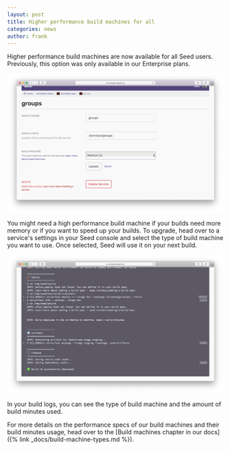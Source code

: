 ```yaml
---
layout: post
title: Higher performance build machines for all
categories: news
author: frank
---
```


Higher performance build machines are now available for all Seed users. Previously, this option was only available in our Enterprise plans.

![Build machine options in the Seed console](/assets/blog/higher-performance-build-machines-for-all/build-machine-options-in-the-seed-console.png)

You might need a high performance build machine if your builds need more memory or if you want to speed up your builds.  To upgrade, head over to a service's settings in your Seed console and select the type of build machine you want to use. Once selected, Seed will use it on your next build.

![Build machine info in the Seed build logs](/assets/blog/higher-performance-build-machines-for-all/build-machine-info-in-the-seed-build-logs.png)

In your build logs, you can see the type of build machine and the amount of build minutes used.

For more details on the performance specs of our build machines and their build minutes usage, head over to the [Build machines chapter in our docs]({% link _docs/build-machine-types.md %}).
